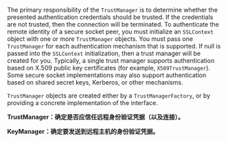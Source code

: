 The primary responsibility of the `TrustManager` is to determine whether the presented authentication credentials should be trusted. If the credentials are not trusted, then the connection will be terminated. To authenticate the remote identity of a secure socket peer, you must initialize an `SSLContext` object with one or more `TrustManager` objects. You must pass one `TrustManager` for each authentication mechanism that is supported. If null is passed into the `SSLContext` initialization, then a trust manager will be created for you. Typically, a single trust manager supports authentication based on X.509 public key certificates (for example, `X509TrustManager`). Some secure socket implementations may also support authentication based on shared secret keys, Kerberos, or other mechanisms.

`TrustManager` objects are created either by a `TrustManagerFactory`, or by providing a concrete implementation of the interface.

**TrustManager：确定是否应信任远程身份验证凭据（以及连接）。**

**KeyManager：确定要发送到远程主机的身份验证凭据。**

